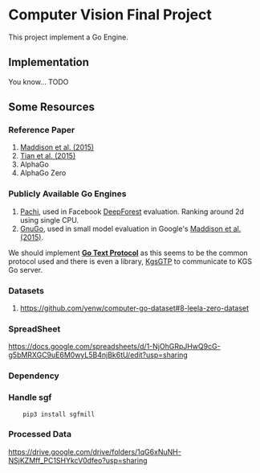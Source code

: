 # Computer Vision Final Project

This project implement a Go Engine.

## Implementation

You know... TODO

## Some Resources

### Reference Paper

1. [Maddison et al. (2015)](http://www.cs.toronto.edu/~cmaddis/pubs/deepgo.pdf)
2. [Tian et al. (2015)](https://arxiv.org/pdf/1511.06410.pdf)
3. AlphaGo
4. AlphaGo Zero

### Publicly Available Go Engines

1. [Pachi](http://pachi.or.cz/), used in Facebook [DeepForest](https://arxiv.org/pdf/1511.06410.pdf) evaluation. Ranking around 2d using single CPU.
2. [GnuGo](https://www.gnu.org/software/gnugo/), used in small model evaluation in Google's [Maddison et al. (2015)](http://www.cs.toronto.edu/~cmaddis/pubs/deepgo.pdf). 

We should implement [**Go Text Protocol**](http://www.lysator.liu.se/~gunnar/gtp/) as this seems to be the common protocol used and there is even a library, [KgsGTP](http://www.gokgs.com/download.jsp) to communicate to KGS Go server.

### Datasets

1. https://github.com/yenw/computer-go-dataset#8-leela-zero-dataset

### SpreadSheet
https://docs.google.com/spreadsheets/d/1-NjOhGRpJHwQ9cG-g5bMRXGC9uE6M0wyL5B4njBk6tU/edit?usp=sharing

### Dependency
### Handle sgf
        pip3 install sgfmill
### Processed Data
https://drive.google.com/drive/folders/1qG6xNuNH-NSjKZMff_PC1SHYkcV0dfeo?usp=sharing
